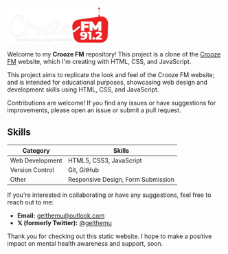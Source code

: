 <img src="assets/logomarks/cfm-w&r-logo.svg" alt="91.2 Crooze FM" width="240"/>

Welcome to my **Crooze FM** repository! This project is a clone of the [Crooze FM](https://www.croozefm.com) website, which I'm creating with HTML, CSS, and JavaScript.

This project aims to replicate the look and feel of the Crooze FM website; and is intended for educational purposes, showcasing web design and development skills using HTML, CSS, and JavaScript.

Contributions are welcome! If you find any issues or have suggestions for improvements, please open an issue or submit a pull request.

## Skills

| Category        | Skills                             |
| --------------- | ---------------------------------- |
| Web Development | HTML5, CSS3, JavaScript            |
| Version Control | Git, GitHub                        |
| Other           | Responsive Design, Form Submission |

If you're interested in collaborating or have any suggestions, feel free to reach out to me:

- **Email:** [gelthemu@outlook.com](mailto:gelthemu@outlook.com)
- **𝕏 (formerly Twitter):** [@gelthemu](https://x.com/gelthemu)

Thank you for checking out this static website. I hope to make a positive impact on mental health awareness and support, soon.
